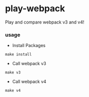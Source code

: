 # play-webpack

Play and compare webpack v3 and v4!

### usage

- Install Packages

```
make install
```

- Call webpack v3

```
make v3
```

- Call webpack v4

```
make v4
```
